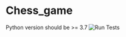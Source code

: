 # Chess_game
Python version should be >= 3.7
![Run Tests](https://github.com/USERNAME/REPO_NAME/actions/workflows/python-app.yml/badge.svg)
